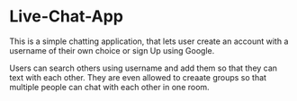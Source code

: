 # Live-Chat-App

This is a simple chatting application, that lets user create an account with a username of their own choice or sign Up using Google.

Users can search others using username and add them so that they can text with each other. They are even allowed to creaate groups so that multiple people can chat with each other in one room.
